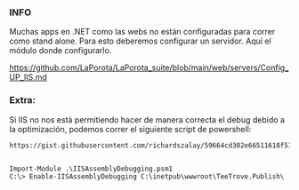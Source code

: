 ### INFO

Muchas apps en .NET como las webs no están configuradas para correr como stand alone. Para esto deberemos configurar un servidor. Aquí el módulo donde configurarlo.

https://github.com/LaPorota/LaPorota_suite/blob/main/web/servers/Config_UP_IIS.md

### Extra:
Si IIS no nos está permitiendo hacer de manera correcta el debug debido a la optimización, podemos correr el siguiente script de powershell:

    https://gist.githubusercontent.com/richardszalay/59664cd302e66511618f51eaaa77db26/raw/e6f28fd32b693f9f98c538c63880c3eb50e317f4/IISAssemblyDebugging.psm1


    Import-Module .\IISAssemblyDebugging.psm1
    C:\> Enable-IISAssemblyDebugging C:\inetpub\wwwroot\TeeTrove.Publish\
